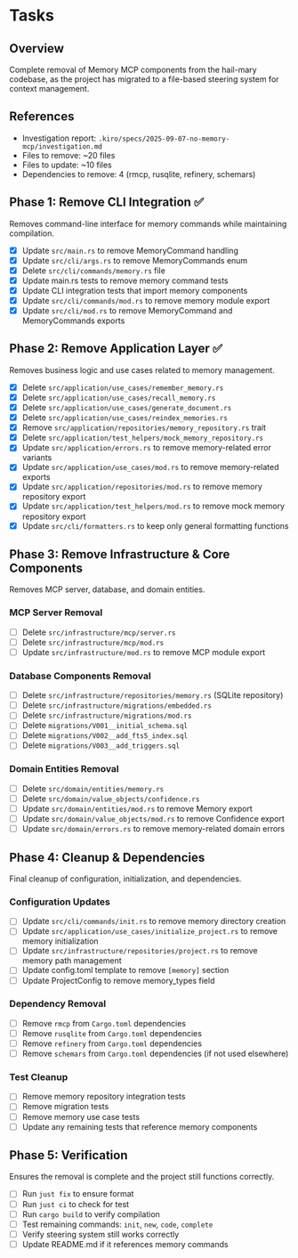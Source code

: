 # Tasks

## Overview
Complete removal of Memory MCP components from the hail-mary codebase, as the project has migrated to a file-based steering system for context management.

## References
- Investigation report: `.kiro/specs/2025-09-07-no-memory-mcp/investigation.md`
- Files to remove: ~20 files
- Files to update: ~10 files  
- Dependencies to remove: 4 (rmcp, rusqlite, refinery, schemars)

## Phase 1: Remove CLI Integration ✅
Removes command-line interface for memory commands while maintaining compilation.

- [x] Update `src/main.rs` to remove MemoryCommand handling
- [x] Update `src/cli/args.rs` to remove MemoryCommands enum
- [x] Delete `src/cli/commands/memory.rs` file
- [x] Update main.rs tests to remove memory command tests
- [x] Update CLI integration tests that import memory components
- [x] Update `src/cli/commands/mod.rs` to remove memory module export
- [x] Update `src/cli/mod.rs` to remove MemoryCommand and MemoryCommands exports

## Phase 2: Remove Application Layer ✅
Removes business logic and use cases related to memory management.

- [x] Delete `src/application/use_cases/remember_memory.rs`
- [x] Delete `src/application/use_cases/recall_memory.rs`
- [x] Delete `src/application/use_cases/generate_document.rs`
- [x] Delete `src/application/use_cases/reindex_memories.rs`
- [x] Remove `src/application/repositories/memory_repository.rs` trait
- [x] Delete `src/application/test_helpers/mock_memory_repository.rs`
- [x] Update `src/application/errors.rs` to remove memory-related error variants
- [x] Update `src/application/use_cases/mod.rs` to remove memory-related exports
- [x] Update `src/application/repositories/mod.rs` to remove memory repository export
- [x] Update `src/application/test_helpers/mod.rs` to remove mock memory repository export
- [x] Update `src/cli/formatters.rs` to keep only general formatting functions

## Phase 3: Remove Infrastructure & Core Components
Removes MCP server, database, and domain entities.

### MCP Server Removal
- [ ] Delete `src/infrastructure/mcp/server.rs`
- [ ] Delete `src/infrastructure/mcp/mod.rs`
- [ ] Update `src/infrastructure/mod.rs` to remove MCP module export

### Database Components Removal
- [ ] Delete `src/infrastructure/repositories/memory.rs` (SQLite repository)
- [ ] Delete `src/infrastructure/migrations/embedded.rs`
- [ ] Delete `src/infrastructure/migrations/mod.rs`
- [ ] Delete `migrations/V001__initial_schema.sql`
- [ ] Delete `migrations/V002__add_fts5_index.sql`
- [ ] Delete `migrations/V003__add_triggers.sql`

### Domain Entities Removal
- [ ] Delete `src/domain/entities/memory.rs`
- [ ] Delete `src/domain/value_objects/confidence.rs`
- [ ] Update `src/domain/entities/mod.rs` to remove Memory export
- [ ] Update `src/domain/value_objects/mod.rs` to remove Confidence export
- [ ] Update `src/domain/errors.rs` to remove memory-related domain errors

## Phase 4: Cleanup & Dependencies
Final cleanup of configuration, initialization, and dependencies.

### Configuration Updates
- [ ] Update `src/cli/commands/init.rs` to remove memory directory creation
- [ ] Update `src/application/use_cases/initialize_project.rs` to remove memory initialization
- [ ] Update `src/infrastructure/repositories/project.rs` to remove memory path management
- [ ] Update config.toml template to remove `[memory]` section
- [ ] Update ProjectConfig to remove memory_types field

### Dependency Removal
- [ ] Remove `rmcp` from `Cargo.toml` dependencies
- [ ] Remove `rusqlite` from `Cargo.toml` dependencies
- [ ] Remove `refinery` from `Cargo.toml` dependencies
- [ ] Remove `schemars` from `Cargo.toml` dependencies (if not used elsewhere)

### Test Cleanup
- [ ] Remove memory repository integration tests
- [ ] Remove migration tests
- [ ] Remove memory use case tests
- [ ] Update any remaining tests that reference memory components

## Phase 5: Verification
Ensures the removal is complete and the project still functions correctly.

- [ ] Run `just fix` to ensure format
- [ ] Run `just ci` to check for test
- [ ] Run `cargo build` to verify compilation
- [ ] Test remaining commands: `init`, `new`, `code`, `complete`
- [ ] Verify steering system still works correctly
- [ ] Update README.md if it references memory commands
